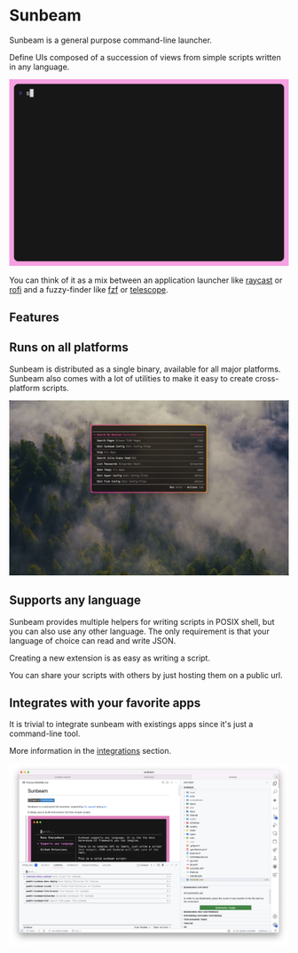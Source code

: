 # Sunbeam

Sunbeam is a general purpose command-line launcher.

Define UIs composed of a succession of views from simple scripts written in any language.

<p align="center" style="text-align: center">
  <img src="./docs/assets/demo.gif">
</p>

You can think of it as a mix between an application launcher like [raycast](https://raycast.com) or [rofi](https://github.com/davatorium/rofi) and a fuzzy-finder like [fzf](https://github.com/junegunn/fzf) or [telescope](https://github.com/nvim-telescope/telescope.nvim).

## Features

## Runs on all platforms

Sunbeam is distributed as a single binary, available for all major platforms. Sunbeam also comes with a lot of utilities to make it easy to create cross-platform scripts.

![sunbeam running in hyper](./docs/assets/hyper.jpeg)

## Supports any language

Sunbeam provides multiple helpers for writing scripts in POSIX shell, but you can also use any other language.
The only requirement is that your language of choice can read and write JSON.

Creating a new extension is as easy as writing a script.

You can share your scripts with others by just hosting them on a public url.

## Integrates with your favorite apps

It is trivial to integrate sunbeam with existings apps since it's just a command-line tool.

More information in the [integrations](https://pomdtr.github.io/sunbeam/book/user-guide/integrations.html) section.

![sunbeam running in vscode](./docs/assets/vscode.png)

